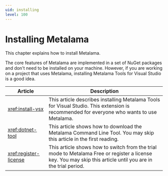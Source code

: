 ```yaml
---
uid: installing
level: 100
---
```


# Installing Metalama

This chapter explains how to install Metalama.

The core features of Metalama are implemented in a set of NuGet packages and don't need to be installed on your machine. However, if you are working on a project that uses Metalama, installing Metalama Tools for Visual Studio is a good idea.


| Article  | Description  |
|---------|---------|
| <xref:install-vsx>    | This article describes installing Metalama Tools for Visual Studio. This extension is recommended for everyone who wants to use Metalama.        |
| <xref:dotnet-tool>    | This article shows how to download the Metalama Command Line Tool. You may skip this article in the first reading.        |
| <xref:register-license>     |  This article shows how to switch from the trial mode to Metalama Free or register a license key. You may skip this article until you are in the trial period.        |
